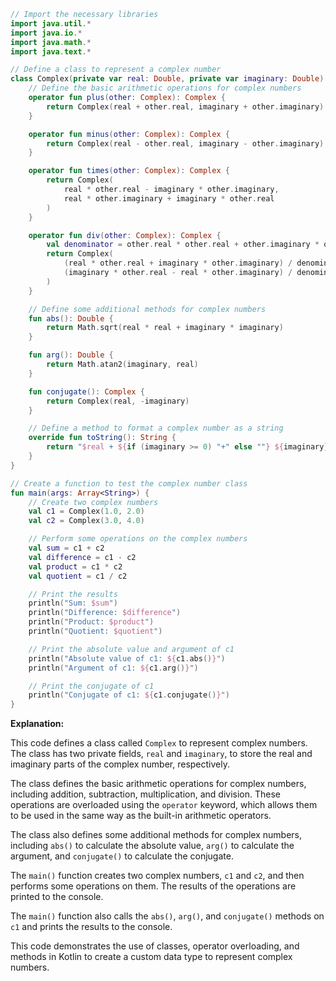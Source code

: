 ```kotlin
// Import the necessary libraries
import java.util.*
import java.io.*
import java.math.*
import java.text.*

// Define a class to represent a complex number
class Complex(private var real: Double, private var imaginary: Double) {
    // Define the basic arithmetic operations for complex numbers
    operator fun plus(other: Complex): Complex {
        return Complex(real + other.real, imaginary + other.imaginary)
    }

    operator fun minus(other: Complex): Complex {
        return Complex(real - other.real, imaginary - other.imaginary)
    }

    operator fun times(other: Complex): Complex {
        return Complex(
            real * other.real - imaginary * other.imaginary,
            real * other.imaginary + imaginary * other.real
        )
    }

    operator fun div(other: Complex): Complex {
        val denominator = other.real * other.real + other.imaginary * other.imaginary
        return Complex(
            (real * other.real + imaginary * other.imaginary) / denominator,
            (imaginary * other.real - real * other.imaginary) / denominator
        )
    }

    // Define some additional methods for complex numbers
    fun abs(): Double {
        return Math.sqrt(real * real + imaginary * imaginary)
    }

    fun arg(): Double {
        return Math.atan2(imaginary, real)
    }

    fun conjugate(): Complex {
        return Complex(real, -imaginary)
    }

    // Define a method to format a complex number as a string
    override fun toString(): String {
        return "$real + ${if (imaginary >= 0) "+" else ""} ${imaginary}i"
    }
}

// Create a function to test the complex number class
fun main(args: Array<String>) {
    // Create two complex numbers
    val c1 = Complex(1.0, 2.0)
    val c2 = Complex(3.0, 4.0)

    // Perform some operations on the complex numbers
    val sum = c1 + c2
    val difference = c1 - c2
    val product = c1 * c2
    val quotient = c1 / c2

    // Print the results
    println("Sum: $sum")
    println("Difference: $difference")
    println("Product: $product")
    println("Quotient: $quotient")

    // Print the absolute value and argument of c1
    println("Absolute value of c1: ${c1.abs()}")
    println("Argument of c1: ${c1.arg()}")

    // Print the conjugate of c1
    println("Conjugate of c1: ${c1.conjugate()}")
}
```

**Explanation:**

This code defines a class called `Complex` to represent complex numbers. The class has two private fields, `real` and `imaginary`, to store the real and imaginary parts of the complex number, respectively.

The class defines the basic arithmetic operations for complex numbers, including addition, subtraction, multiplication, and division. These operations are overloaded using the `operator` keyword, which allows them to be used in the same way as the built-in arithmetic operators.

The class also defines some additional methods for complex numbers, including `abs()` to calculate the absolute value, `arg()` to calculate the argument, and `conjugate()` to calculate the conjugate.

The `main()` function creates two complex numbers, `c1` and `c2`, and then performs some operations on them. The results of the operations are printed to the console.

The `main()` function also calls the `abs()`, `arg()`, and `conjugate()` methods on `c1` and prints the results to the console.

This code demonstrates the use of classes, operator overloading, and methods in Kotlin to create a custom data type to represent complex numbers.